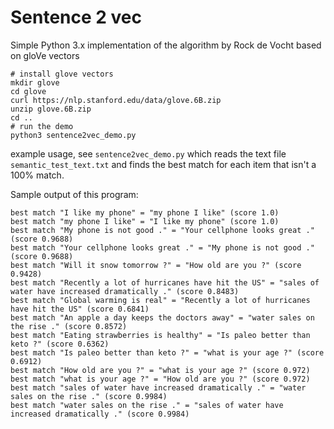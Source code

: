 <h1>Sentence 2 vec</h1>

Simple Python 3.x implementation of the algorithm by Rock de Vocht based on gloVe vectors

```
# install glove vectors
mkdir glove
cd glove
curl https://nlp.stanford.edu/data/glove.6B.zip
unzip glove.6B.zip
cd ..
# run the demo
python3 sentence2vec_demo.py
```

example usage, see `sentence2vec_demo.py` which reads the text file `semantic_test_text.txt` and finds the best
match for each item that isn't a 100% match.

Sample output of this program:
```
best match "I like my phone" = "my phone I like" (score 1.0)
best match "my phone I like" = "I like my phone" (score 1.0)
best match "My phone is not good ." = "Your cellphone looks great ." (score 0.9688)
best match "Your cellphone looks great ." = "My phone is not good ." (score 0.9688)
best match "Will it snow tomorrow ?" = "How old are you ?" (score 0.9428)
best match "Recently a lot of hurricanes have hit the US" = "sales of water have increased dramatically ." (score 0.8483)
best match "Global warming is real" = "Recently a lot of hurricanes have hit the US" (score 0.6841)
best match "An apple a day keeps the doctors away" = "water sales on the rise ." (score 0.8572)
best match "Eating strawberries is healthy" = "Is paleo better than keto ?" (score 0.6362)
best match "Is paleo better than keto ?" = "what is your age ?" (score 0.6912)
best match "How old are you ?" = "what is your age ?" (score 0.972)
best match "what is your age ?" = "How old are you ?" (score 0.972)
best match "sales of water have increased dramatically ." = "water sales on the rise ." (score 0.9984)
best match "water sales on the rise ." = "sales of water have increased dramatically ." (score 0.9984)
```
